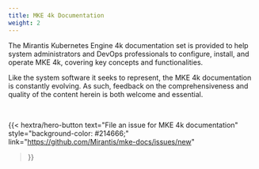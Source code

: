 ```yaml
---
title: MKE 4k Documentation
weight: 2
---
```


The Mirantis Kubernetes Engine 4k documentation set is provided to help system
administrators and DevOps professionals to configure, install, and operate MKE
4k, covering key concepts and functionalities.

Like the system software it seeks to represent, the MKE 4k documentation is constantly evolving.
As such, feedback on the comprehensiveness and quality of the content herein is both welcome
and essential.

<p>&nbsp;</p>

{{< hextra/hero-button
  text="File an issue for MKE 4k documentation"
  style="background-color: #214666;"
  link="https://github.com/Mirantis/mke-docs/issues/new"
>}}
